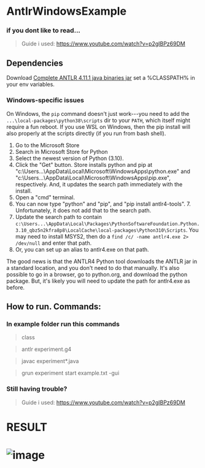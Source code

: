 # AntlrWindowsExample
### if you dont like to read...
>Guide i used: https://www.youtube.com/watch?v=p2gIBPz69DM

## Dependencies
Download [Complete ANTLR 4.11.1 java binaries jar](https://www.antlr.org/download/antlr-4.11.1-complete.jar "LINK FOR COMPLETE ANTLR jar")
set a %CLASSPATH% in your env variables.
### Windows-specific issues

On Windows, the `pip` command doesn't just work---you need to add the `...\local-packages\python38\scripts` dir to your `PATH`, which itself might require a fun reboot.  If you use WSL on Windows, then the pip install will also properly at the scripts directly (if you run from bash shell).


1. Go to the Microsoft Store
2. Search in Microsoft Store for Python
3. Select the newest version of Python (3.10).
4. Click the "Get" button. Store installs python and pip at "c:\Users...\AppData\Local\Microsoft\WindowsApps\python.exe" and "c:\Users...\AppData\Local\Microsoft\WindowsApps\pip.exe", respectively. And, it updates the search path immediately with the install.
5. Open a "cmd" terminal.
6. You can now type "python" and "pip", and "pip install antlr4-tools". 7. Unfortunately, it does not add that to the search path.
7. Update the search path to contain `c:\Users...\AppData\Local\Packages\PythonSoftwareFoundation.Python.3.10_qbz5n2kfra8p8\LocalCache\local-packages\Python310\Scripts`. You may need to install MSYS2, then do a `find /c/ -name antlr4.exe 2> /dev/null` and enter that path.
8. Or, you can set up an alias to antlr4.exe on that path.

The good news is that the ANTLR4 Python tool downloads the ANTLR jar in a standard location, and you don't need to do that manually. It's also possible to go in a browser, go to python.org, and download the python package. But, it's likely you will need to update the path for antlr4.exe as before.

## How to run. Commands:
### In example folder run this commands

>class

>antlr experiment.g4

>javac experiment*.java

>grun experiment start example.txt -gui

### Still having trouble?
>Guide i used: https://www.youtube.com/watch?v=p2gIBPz69DM

# RESULT

# ![image](https://user-images.githubusercontent.com/107003088/190939526-1d7a1039-ca16-4994-b0be-9c22517c9b58.png)



